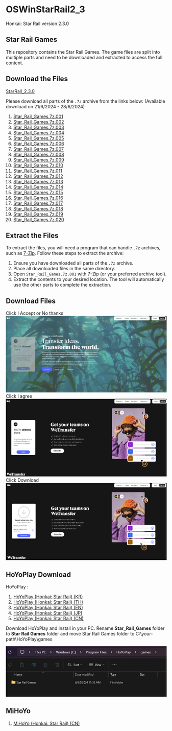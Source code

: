 # OSWinStarRail2_3

Honkai: Star Rail version 2.3.0

## Star Rail Games

This repository contains the Star Rail Games. The game files are split into multiple parts and need to be downloaded and extracted to access the full content.

## Download the Files

[StarRail_2.3.0](https://autopatchos.starrails.com/client/download/20240608160515_WaNfKntJ7dt6k6rt/PC/StarRail_2.3.0.zip)

Please download all parts of the `.7z` archive from the links below: (Available download on 21/6/2024 - 28/6/2024)

1. [Star_Rail_Games.7z.001](https://we.tl/t-aqLb4bs28E)
2. [Star_Rail_Games.7z.002](https://we.tl/t-JUJvHnXosO)
3. [Star_Rail_Games.7z.003](https://we.tl/t-N8M6IlxoNS)
4. [Star_Rail_Games.7z.004](https://we.tl/t-atG3ixlMzr)
5. [Star_Rail_Games.7z.005](https://we.tl/t-tW02sDGhwM)
6. [Star_Rail_Games.7z.006](https://we.tl/t-bnxpOIENDw)
7. [Star_Rail_Games.7z.007](https://we.tl/t-hoVtaCWIw7)
8. [Star_Rail_Games.7z.008](https://we.tl/t-e7uKcbcYSD)
9. [Star_Rail_Games.7z.009](https://we.tl/t-FyAAVayWGF)
10. [Star_Rail_Games.7z.010](https://we.tl/t-CdxU4gBYcy)
11. [Star_Rail_Games.7z.011](https://we.tl/t-I05522Dhup)
12. [Star_Rail_Games.7z.012](https://we.tl/t-AY4445QpmH)
13. [Star_Rail_Games.7z.013](https://we.tl/t-t4yf8AwzaX)
14. [Star_Rail_Games.7z.014](https://we.tl/t-C5MShVp8Mb)
15. [Star_Rail_Games.7z.015](https://we.tl/t-EzSLRYgeVV)
16. [Star_Rail_Games.7z.016](https://we.tl/t-1fAZrpsCPf)
17. [Star_Rail_Games.7z.017](https://we.tl/t-Crt13iDvkJ)
18. [Star_Rail_Games.7z.018](https://we.tl/t-7Ii8A5OVOm)
19. [Star_Rail_Games.7z.019](https://we.tl/t-xpC9WGylrY)
20. [Star_Rail_Games.7z.020](https://we.tl/t-WauMi1Fb36)

## Extract the Files

To extract the files, you will need a program that can handle `.7z` archives, such as [7-Zip](https://www.7-zip.org/). Follow these steps to extract the archive:

1. Ensure you have downloaded all parts of the `.7z` archive.
2. Place all downloaded files in the same directory.
3. Open `Star_Rail_Games.7z.001` with 7-Zip (or your preferred archive tool).
4. Extract the contents to your desired location. The tool will automatically use the other parts to complete the extraction.

## Download Files

Click I Accept or No thanks
![Click I Accept or No thanks](image1.png)
Click I agree
![Click I agree](image2.png)
Click Download
![Click Download](image3.png)

## HoYoPlay Download

HoYoPlay :
1. [HoYoPlay (Honkai: Star Rail) (KR)](https://hsr.hoyoverse.com/ko-kr/)
2. [HoYoPlay (Honkai: Star Rail) (TH)](https://hsr.hoyoverse.com/th-th/) 
3. [HoYoPlay (Honkai: Star Rail) (EN)](https://hsr.hoyoverse.com/en-us/)
4. [HoYoPlay (Honkai: Star Rail) (JP)](https://hsr.hoyoverse.com/ja-jp/)
5. [HoYoPlay (Honkai: Star Rail) (CN)](https://hsr.hoyoverse.com/zh-cn/home)

Download HoYoPlay and install in your PC. Rename **Star_Rail_Games** folder to **Star Rail Games** folder and move Star Rail Games folder to C:\your-path\HoYoPlay\games

![StarRailGames](image4.png)

## MiHoYo
1. [MiHoYo (Honkai: Star Rail) (CN)](https://sr.mihoyo.com/?nav=home)